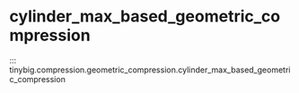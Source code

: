 # cylinder_max_based_geometric_compression

::: tinybig.compression.geometric_compression.cylinder_max_based_geometric_compression